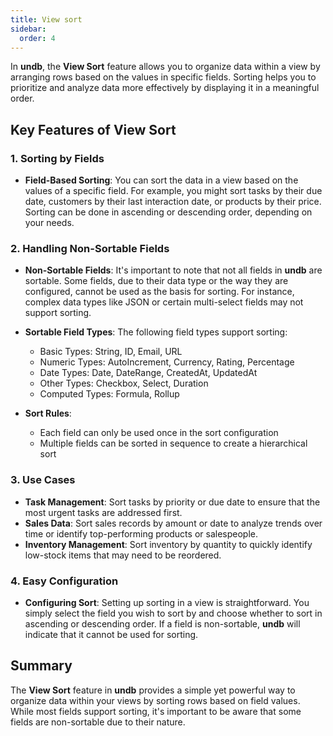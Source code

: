 ```yaml
---
title: View sort
sidebar:
  order: 4
---
```


In **undb**, the **View Sort** feature allows you to organize data within a view by arranging rows based on the values in specific fields. Sorting helps you to prioritize and analyze data more effectively by displaying it in a meaningful order.

## Key Features of View Sort

### 1. Sorting by Fields

- **Field-Based Sorting**: You can sort the data in a view based on the values of a specific field. For example, you might sort tasks by their due date, customers by their last interaction date, or products by their price. Sorting can be done in ascending or descending order, depending on your needs.

### 2. Handling Non-Sortable Fields

- **Non-Sortable Fields**: It's important to note that not all fields in **undb** are sortable. Some fields, due to their data type or the way they are configured, cannot be used as the basis for sorting. For instance, complex data types like JSON or certain multi-select fields may not support sorting.

- **Sortable Field Types**: The following field types support sorting:
  - Basic Types: String, ID, Email, URL
  - Numeric Types: AutoIncrement, Currency, Rating, Percentage
  - Date Types: Date, DateRange, CreatedAt, UpdatedAt
  - Other Types: Checkbox, Select, Duration
  - Computed Types: Formula, Rollup

- **Sort Rules**:
  - Each field can only be used once in the sort configuration
  - Multiple fields can be sorted in sequence to create a hierarchical sort

### 3. Use Cases

- **Task Management**: Sort tasks by priority or due date to ensure that the most urgent tasks are addressed first.
- **Sales Data**: Sort sales records by amount or date to analyze trends over time or identify top-performing products or salespeople.
- **Inventory Management**: Sort inventory by quantity to quickly identify low-stock items that may need to be reordered.

### 4. Easy Configuration

- **Configuring Sort**: Setting up sorting in a view is straightforward. You simply select the field you wish to sort by and choose whether to sort in ascending or descending order. If a field is non-sortable, **undb** will indicate that it cannot be used for sorting.

## Summary

The **View Sort** feature in **undb** provides a simple yet powerful way to organize data within your views by sorting rows based on field values. While most fields support sorting, it's important to be aware that some fields are non-sortable due to their nature.
